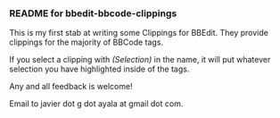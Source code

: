 ### README for bbedit-bbcode-clippings

This is my first stab at writing some Clippings for BBEdit.  They provide clippings for the majority of BBCode tags.

If you select a clipping with _(Selection)_ in the name, it will put whatever selection you have highlighted inside of the tags.

Any and all feedback is welcome!

Email to javier dot g dot ayala at gmail dot com.